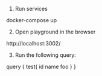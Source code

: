 1. Run services

  docker-compose up

2. Open playground in the browser

  http://localhost:3002/

3. Run the following query:

  query {
    test{
      id
      name
      foo
    }
  }

